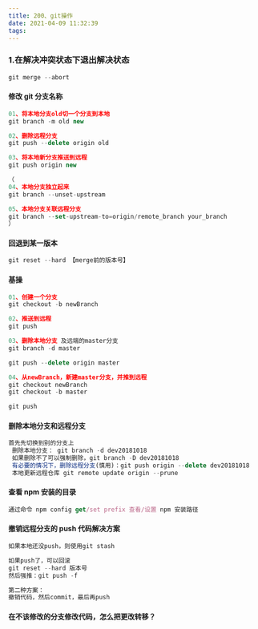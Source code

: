 ```yaml
---
title: 200、git操作
date: 2021-04-09 11:32:39
tags:
---
```


### 1.在解决冲突状态下退出解决状态

```js
git merge --abort
```

#### 修改 git 分支名称

```js
01、将本地分支old切一个分支到本地
git branch -m old new

02、删除远程分支
git push --delete origin old

03、将本地新分支推送到远程
git push origin new

（
04、本地分支独立起来
git branch --unset-upstream

05、本地分支关联远程分支
git branch --set-upstream-to=origin/remote_branch your_branch
）
```

#### 回退到某一版本

```js
git reset --hard 【merge前的版本号】
```

#### 基操

```js
01、创建一个分支
git checkout -b newBranch

02、推送到远程
git push

03、删除本地分支 及远端的master分支
git branch -d master

git push --delete origin master

04、从newBranch，新建master分支，并推到远程
git checkout newBranch
git checkout -b master

git push
```

#### 删除本地分支和远程分支

```js
首先先切换到别的分支上
 删除本地分支： git branch -d dev20181018
 如果删除不了可以强制删除，git branch -D dev20181018
 有必要的情况下，删除远程分支(慎用)：git push origin --delete dev20181018
 本地更新远程仓库 git remote update origin --prune
```

#### 查看 npm 安装的目录

```js
通过命令 npm config get/set prefix 查看/设置 npm 安装路径
```

#### 撤销远程分支的 push 代码解决方案

```js
如果本地还没push，则使用git stash

如果push了，可以回滚
git reset --hard 版本号
然后强推：git push -f

第二种方案：
撤销代码，然后commit，最后再push
```

#### 在不该修改的分支修改代码，怎么把更改转移？

```js

```
